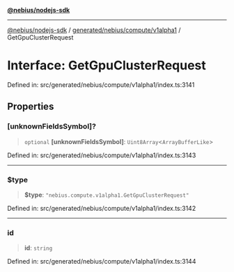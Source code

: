 [**@nebius/nodejs-sdk**](../../../../../README.md)

***

[@nebius/nodejs-sdk](../../../../../README.md) / [generated/nebius/compute/v1alpha1](../README.md) / GetGpuClusterRequest

# Interface: GetGpuClusterRequest

Defined in: src/generated/nebius/compute/v1alpha1/index.ts:3141

## Properties

### \[unknownFieldsSymbol\]?

> `optional` **\[unknownFieldsSymbol\]**: `Uint8Array`\<`ArrayBufferLike`\>

Defined in: src/generated/nebius/compute/v1alpha1/index.ts:3143

***

### $type

> **$type**: `"nebius.compute.v1alpha1.GetGpuClusterRequest"`

Defined in: src/generated/nebius/compute/v1alpha1/index.ts:3142

***

### id

> **id**: `string`

Defined in: src/generated/nebius/compute/v1alpha1/index.ts:3144
